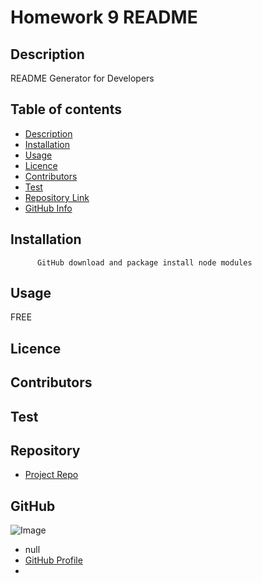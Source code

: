 
  # **Homework 9 README**
  
  ## Description 
  README Generator for Developers
  ## Table of contents
  - [Description](#Description)
  - [Installation](#Installation)
  - [Usage](#Usage)
  - [Licence](#Licence)
  - [Contributors](#Contributors)
  - [Test](#Test)
  - [Repository Link](#Repository)
  - [GitHub Info](#GitHub) 
  ## Installation
          GitHub download and package install node modules 
  ## Usage
  FREE
  ## Licence
  
  ## Contributors
  
  ## Test
  
  ## Repository
  - [Project Repo](https://github.com/nihalwill/README_Generator)
  ## GitHub
  ![Image](https://avatars2.githubusercontent.com/u/66322270?v=4)
  - null
  - [GitHub Profile](https://github.com/nihalwill)
  - <null>
  